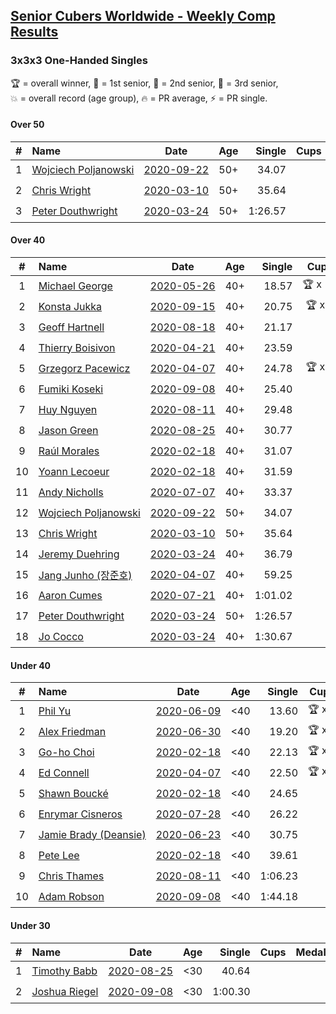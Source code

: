 <style>table {white-space: nowrap;}</style>

## [Senior Cubers Worldwide - Weekly Comp Results](/scw-comp/results/)
### 3x3x3 One-Handed Singles

<span style="white-space: nowrap;">🏆 = overall winner</span>, <span style="white-space: nowrap;">🥇 = 1st senior</span>, <span style="white-space: nowrap;">🥈 = 2nd senior</span>, <span style="white-space: nowrap;">🥉 = 3rd senior</span>, <span style="white-space: nowrap;">💥 = overall record (age group)</span>, <span style="white-space: nowrap;">🔥 = PR average</span>, <span style="white-space: nowrap;">⚡ = PR single</span>.

#### Over 50

| # | Name | Date | Age | Single | Cups | Medals | Achievements | Video |
| :--: | :-- | :--: | :--: | --: | :--: | :-- | :-- | :-- |
| 1 | [Wojciech Poljanowski](../../persons/wojciech_poljanowski/333oh.md) | [2020-09-22](../../results/2020-09-22/333oh.md) | 50+ | 34.07 |  |  | 💥 x 1, 🔥 x 1, ⚡ x 1 | [Desktop](https://www.facebook.com/events/3404368289613252/permalink/3438437419539672) / [Mobile](https://m.facebook.com/events/3404368289613252?view=permalink&id=3438437419539672) |
| 2 | [Chris Wright](../../persons/chris_wright/333oh.md) | [2020-03-10](../../results/2020-03-10/333oh.md) | 50+ | 35.64 |  |  | 💥 x 1, 🔥 x 1, ⚡ x 1 | [Desktop](https://www.facebook.com/events/684510792316675/permalink/685546418879779) / [Mobile](https://m.facebook.com/events/684510792316675?view=permalink&id=685546418879779) |
| 3 | [Peter Douthwright](../../persons/peter_douthwright/333oh.md) | [2020-03-24](../../results/2020-03-24/333oh.md) | 50+ | 1:26.57 |  |  | 🔥 x 1, ⚡ x 2 | [Desktop](https://www.facebook.com/events/212335450005639/permalink/214352896470561) / [Mobile](https://m.facebook.com/events/212335450005639?view=permalink&id=214352896470561) |

#### Over 40

| # | Name | Date | Age | Single | Cups | Medals | Achievements | Video |
| :--: | :-- | :--: | :--: | --: | :--: | :-- | :-- | :-- |
| 1 | [Michael George](../../persons/michael_george/333oh.md) | [2020-05-26](../../results/2020-05-26/333oh.md) | 40+ | 18.57 | 🏆 x 18 | 🥇 x 22 | 💥 x 5, 🔥 x 3, ⚡ x 5 | [Desktop](https://www.facebook.com/events/688407551989463/permalink/691891971641021) / [Mobile](https://m.facebook.com/events/688407551989463?view=permalink&id=691891971641021) |
| 2 | [Konsta Jukka](../../persons/konsta_jukka/333oh.md) | [2020-09-15](../../results/2020-09-15/333oh.md) | 40+ | 20.75 | 🏆 x 3 | 🥇 x 3 | 🔥 x 3, ⚡ x 2 | [Desktop](https://www.facebook.com/events/3404368289613252/permalink/3422552947794786) / [Mobile](https://m.facebook.com/events/3404368289613252?view=permalink&id=3422552947794786) |
| 3 | [Geoff Hartnell](../../persons/geoff_hartnell/333oh.md) | [2020-08-18](../../results/2020-08-18/333oh.md) | 40+ | 21.17 |  | 🥇 x 1, 🥈 x 11, 🥉 x 11 | 🔥 x 5, ⚡ x 6 | [Desktop](https://www.facebook.com/events/357518755418063/permalink/361776554992283) / [Mobile](https://m.facebook.com/events/357518755418063?view=permalink&id=361776554992283) |
| 4 | [Thierry Boisivon](../../persons/thierry_boisivon/333oh.md) | [2020-04-21](../../results/2020-04-21/333oh.md) | 40+ | 23.59 |  | 🥇 x 1, 🥈 x 10, 🥉 x 7 | 🔥 x 8, ⚡ x 3 | [Desktop](https://www.facebook.com/events/880278499062375/permalink/882003692223189) / [Mobile](https://m.facebook.com/events/880278499062375?view=permalink&id=882003692223189) |
| 5 | [Grzegorz Pacewicz](../../persons/grzegorz_pacewicz/333oh.md) | [2020-04-07](../../results/2020-04-07/333oh.md) | 40+ | 24.78 | 🏆 x 1 | 🥇 x 1, 🥈 x 2 | 🔥 x 3, ⚡ x 2 | [Desktop](https://www.facebook.com/events/682716079141575/permalink/686891215390728) / [Mobile](https://m.facebook.com/events/682716079141575?view=permalink&id=686891215390728) |
| 6 | [Fumiki Koseki](../../persons/fumiki_koseki/333oh.md) | [2020-09-08](../../results/2020-09-08/333oh.md) | 40+ | 25.40 |  | 🥈 x 3 | 🔥 x 2, ⚡ x 1 | [Desktop](https://www.facebook.com/events/660661614881054/permalink/662098801404002) / [Mobile](https://m.facebook.com/events/660661614881054?view=permalink&id=662098801404002) |
| 7 | [Huy Nguyen](../../persons/huy_nguyen/333oh.md) | [2020-08-11](../../results/2020-08-11/333oh.md) | 40+ | 29.48 |  | 🥈 x 1, 🥉 x 6 | 🔥 x 8, ⚡ x 2 | [Desktop](https://www.facebook.com/events/338631130511019/permalink/342680723439393) / [Mobile](https://m.facebook.com/events/338631130511019?view=permalink&id=342680723439393) |
| 8 | [Jason Green](../../persons/jason_green/333oh.md) | [2020-08-25](../../results/2020-08-25/333oh.md) | 40+ | 30.77 |  | 🥈 x 1 | 🔥 x 2, ⚡ x 2 | [Desktop](https://www.facebook.com/jasongreenbowler/videos/10163944573110425) / [Mobile](https://m.facebook.com/jasongreenbowler/videos/10163944573110425) |
| 9 | [Raúl Morales](../../persons/raul_morales/333oh.md) | [2020-02-18](../../results/2020-02-18/333oh.md) | 40+ | 31.07 |  |  | 🔥 x 1, ⚡ x 1 | |
| 10 | [Yoann Lecoeur](../../persons/yoann_lecoeur/333oh.md) | [2020-02-18](../../results/2020-02-18/333oh.md) | 40+ | 31.59 |  |  | 🔥 x 1, ⚡ x 1 | [Desktop](https://www.facebook.com/events/1618332754973681/permalink/1622459904560966) / [Mobile](https://m.facebook.com/events/1618332754973681?view=permalink&id=1622459904560966) |
| 11 | [Andy Nicholls](../../persons/andy_nicholls/333oh.md) | [2020-07-07](../../results/2020-07-07/333oh.md) | 40+ | 33.37 |  | 🥉 x 2 | 🔥 x 2, ⚡ x 5 | [Desktop](https://www.facebook.com/events/271667090769235/permalink/273231370612807) / [Mobile](https://m.facebook.com/events/271667090769235?view=permalink&id=273231370612807) |
| 12 | [Wojciech Poljanowski](../../persons/wojciech_poljanowski/333oh.md) | [2020-09-22](../../results/2020-09-22/333oh.md) | 50+ | 34.07 |  |  | 💥 x 1, 🔥 x 1, ⚡ x 1 | [Desktop](https://www.facebook.com/events/3404368289613252/permalink/3438437419539672) / [Mobile](https://m.facebook.com/events/3404368289613252?view=permalink&id=3438437419539672) |
| 13 | [Chris Wright](../../persons/chris_wright/333oh.md) | [2020-03-10](../../results/2020-03-10/333oh.md) | 50+ | 35.64 |  |  | 💥 x 1, 🔥 x 1, ⚡ x 1 | [Desktop](https://www.facebook.com/events/684510792316675/permalink/685546418879779) / [Mobile](https://m.facebook.com/events/684510792316675?view=permalink&id=685546418879779) |
| 14 | [Jeremy Duehring](../../persons/jeremy_duehring/333oh.md) | [2020-03-24](../../results/2020-03-24/333oh.md) | 40+ | 36.79 |  | 🥉 x 1 | 🔥 x 2, ⚡ x 2 | [Desktop](https://www.facebook.com/events/212335450005639/permalink/213082393264278) / [Mobile](https://m.facebook.com/events/212335450005639?view=permalink&id=213082393264278) |
| 15 | [Jang Junho (장준호)](../../persons/jang_junho/333oh.md) | [2020-04-07](../../results/2020-04-07/333oh.md) | 40+ | 59.25 |  |  | 🔥 x 3, ⚡ x 3 | [Desktop](https://www.facebook.com/events/682716079141575/permalink/686595828753600) / [Mobile](https://m.facebook.com/events/682716079141575?view=permalink&id=686595828753600) |
| 16 | [Aaron Cumes](../../persons/aaron_cumes/333oh.md) | [2020-07-21](../../results/2020-07-21/333oh.md) | 40+ | 1:01.02 |  |  | 🔥 x 7, ⚡ x 8 | [Desktop](https://www.facebook.com/events/1842039515939197/permalink/1842265092583306) / [Mobile](https://m.facebook.com/events/1842039515939197?view=permalink&id=1842265092583306) |
| 17 | [Peter Douthwright](../../persons/peter_douthwright/333oh.md) | [2020-03-24](../../results/2020-03-24/333oh.md) | 50+ | 1:26.57 |  |  | 🔥 x 1, ⚡ x 2 | [Desktop](https://www.facebook.com/events/212335450005639/permalink/214352896470561) / [Mobile](https://m.facebook.com/events/212335450005639?view=permalink&id=214352896470561) |
| 18 | [Jo Cocco](../../persons/jo_cocco/333oh.md) | [2020-03-24](../../results/2020-03-24/333oh.md) | 40+ | 1:30.67 |  |  | 🔥 x 2, ⚡ x 3 | [Desktop](https://www.facebook.com/events/212335450005639/permalink/216613862911131) / [Mobile](https://m.facebook.com/events/212335450005639?view=permalink&id=216613862911131) |

#### Under 40

| # | Name | Date | Age | Single | Cups | Medals | Achievements | Video |
| :--: | :-- | :--: | :--: | --: | :--: | :-- | :-- | :-- |
| 1 | [Phil Yu](../../persons/phil_yu/333oh.md) | [2020-06-09](../../results/2020-06-09/333oh.md) | <40 | 13.60 | 🏆 x 1 |  | 💥 x 1, 🔥 x 1, ⚡ x 1 | [Desktop](https://www.facebook.com/events/903549840109576/permalink/904463093351584) / [Mobile](https://m.facebook.com/events/903549840109576?view=permalink&id=904463093351584) |
| 2 | [Alex Friedman](../../persons/alex_friedman/333oh.md) | [2020-06-30](../../results/2020-06-30/333oh.md) | <40 | 19.20 | 🏆 x 1 |  | 🔥 x 5, ⚡ x 5 | [Desktop](https://www.facebook.com/events/679860472562391/permalink/682468332301605) / [Mobile](https://m.facebook.com/events/679860472562391?view=permalink&id=682468332301605) |
| 3 | [Go-ho Choi](../../persons/go_ho_choi/333oh.md) | [2020-02-18](../../results/2020-02-18/333oh.md) | <40 | 22.13 | 🏆 x 2 |  | 💥 x 1, 🔥 x 2, ⚡ x 1 | [Desktop](https://www.facebook.com/events/1618332754973681/permalink/1618631721610451) / [Mobile](https://m.facebook.com/events/1618332754973681?view=permalink&id=1618631721610451) |
| 4 | [Ed Connell](../../persons/ed_connell/333oh.md) | [2020-04-07](../../results/2020-04-07/333oh.md) | <40 | 22.50 | 🏆 x 2 |  | 🔥 x 3, ⚡ x 1 | [Desktop](https://www.facebook.com/events/682716079141575/permalink/684177285662121) / [Mobile](https://m.facebook.com/events/682716079141575?view=permalink&id=684177285662121) |
| 5 | [Shawn Boucké](../../persons/shawn_boucke/333oh.md) | [2020-02-18](../../results/2020-02-18/333oh.md) | <40 | 24.65 |  |  | 🔥 x 1, ⚡ x 1 | [Desktop](https://www.facebook.com/events/1618332754973681/permalink/1621909717949318) / [Mobile](https://m.facebook.com/events/1618332754973681?view=permalink&id=1621909717949318) |
| 6 | [Enrymar Cisneros](../../persons/enrymar_cisneros/333oh.md) | [2020-07-28](../../results/2020-07-28/333oh.md) | <40 | 26.22 |  |  | 🔥 x 1, ⚡ x 1 | [Desktop](https://www.facebook.com/events/708566320000803/permalink/712004662990302) / [Mobile](https://m.facebook.com/events/708566320000803?view=permalink&id=712004662990302) |
| 7 | [Jamie Brady (Deansie)](../../persons/jamie_brady/333oh.md) | [2020-06-23](../../results/2020-06-23/333oh.md) | <40 | 30.75 |  |  | 🔥 x 4, ⚡ x 3 | [Desktop](https://www.facebook.com/events/722150235200875/permalink/725813714834527) / [Mobile](https://m.facebook.com/events/722150235200875?view=permalink&id=725813714834527) |
| 8 | [Pete Lee](../../persons/pete_lee/333oh.md) | [2020-02-18](../../results/2020-02-18/333oh.md) | <40 | 39.61 |  |  | 🔥 x 2, ⚡ x 1 | [Desktop](https://www.facebook.com/events/1618332754973681/permalink/1622571537883136) / [Mobile](https://m.facebook.com/events/1618332754973681?view=permalink&id=1622571537883136) |
| 9 | [Chris Thames](../../persons/chris_thames/333oh.md) | [2020-08-11](../../results/2020-08-11/333oh.md) | <40 | 1:06.23 |  |  | 🔥 x 5, ⚡ x 4 | [Desktop](https://www.facebook.com/events/338631130511019/permalink/342722970101835) / [Mobile](https://m.facebook.com/events/338631130511019?view=permalink&id=342722970101835) |
| 10 | [Adam Robson](../../persons/adam_robson/333oh.md) | [2020-09-08](../../results/2020-09-08/333oh.md) | <40 | 1:44.18 |  |  | 🔥 x 1, ⚡ x 1 | [Desktop](https://www.facebook.com/100005428097972/videos/1462631423927780) / [Mobile](https://m.facebook.com/100005428097972/videos/1462631423927780) |

#### Under 30

| # | Name | Date | Age | Single | Cups | Medals | Achievements | Video |
| :--: | :-- | :--: | :--: | --: | :--: | :-- | :-- | :-- |
| 1 | [Timothy Babb](../../persons/timothy_babb/333oh.md) | [2020-08-25](../../results/2020-08-25/333oh.md) | <30 | 40.64 |  |  | 🔥 x 1, ⚡ x 1 | [Desktop](https://www.facebook.com/tbabb/videos/10164454946925553) / [Mobile](https://m.facebook.com/tbabb/videos/10164454946925553) |
| 2 | [Joshua Riegel](../../persons/joshua_riegel/333oh.md) | [2020-09-08](../../results/2020-09-08/333oh.md) | <30 | 1:00.30 |  |  | 🔥 x 4, ⚡ x 4 | [Desktop](https://www.facebook.com/events/660661614881054/permalink/665965871017295) / [Mobile](https://m.facebook.com/events/660661614881054?view=permalink&id=665965871017295) |


<!-- Global site tag (gtag.js) - Google Analytics -->
<script async src="https://www.googletagmanager.com/gtag/js?id=UA-86348435-3"></script>
<script>window.dataLayer = window.dataLayer || []; function gtag() {dataLayer.push(arguments);} gtag('js', new Date()); gtag('config', 'UA-86348435-3');</script>
